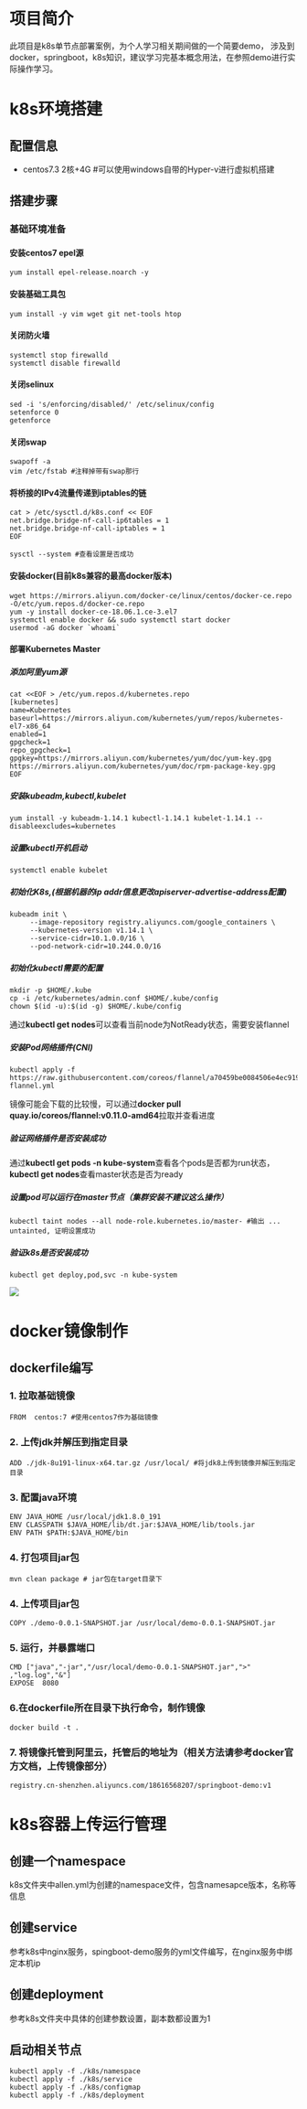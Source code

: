 # 项目简介
此项目是k8s单节点部署案例，为个人学习相关期间做的一个简要demo，
涉及到docker，springboot，k8s知识，建议学习完基本概念用法，在参照demo进行实际操作学习。
# k8s环境搭建
## 配置信息
+ centos7.3 2核+4G #可以使用windows自带的Hyper-v进行虚拟机搭建
## 搭建步骤
### 基础环境准备
#### 安装centos7 epel源
    yum install epel-release.noarch -y
#### 安装基础工具包
    yum install -y vim wget git net-tools htop
#### 关闭防火墙
    systemctl stop firewalld
    systemctl disable firewalld
#### 关闭selinux
    sed -i 's/enforcing/disabled/' /etc/selinux/config
    setenforce 0
    getenforce
#### 关闭swap
    swapoff -a
    vim /etc/fstab #注释掉带有swap那行
#### 将桥接的IPv4流量传递到iptables的链
    cat > /etc/sysctl.d/k8s.conf << EOF
    net.bridge.bridge-nf-call-ip6tables = 1
    net.bridge.bridge-nf-call-iptables = 1
    EOF
    
    sysctl --system #查看设置是否成功
#### 安装docker(目前k8s兼容的最高docker版本)
    wget https://mirrors.aliyun.com/docker-ce/linux/centos/docker-ce.repo -O/etc/yum.repos.d/docker-ce.repo
    yum -y install docker-ce-18.06.1.ce-3.el7
    systemctl enable docker && sudo systemctl start docker
    usermod -aG docker `whoami`
#### 部署Kubernetes Master
##### 添加阿里yum源
    cat <<EOF > /etc/yum.repos.d/kubernetes.repo
    [kubernetes]
    name=Kubernetes
    baseurl=https://mirrors.aliyun.com/kubernetes/yum/repos/kubernetes-el7-x86_64
    enabled=1
    gpgcheck=1
    repo_gpgcheck=1
    gpgkey=https://mirrors.aliyun.com/kubernetes/yum/doc/yum-key.gpg https://mirrors.aliyun.com/kubernetes/yum/doc/rpm-package-key.gpg
    EOF
##### 安装kubeadm,kubectl,kubelet
    yum install -y kubeadm-1.14.1 kubectl-1.14.1 kubelet-1.14.1 --disableexcludes=kubernetes
##### 设置kubectl开机启动
    systemctl enable kubelet
##### 初始化K8s,(根据机器的ip addr信息更改apiserver-advertise-address配置)
    kubeadm init \
         --image-repository registry.aliyuncs.com/google_containers \
         --kubernetes-version v1.14.1 \
         --service-cidr=10.1.0.0/16 \
         --pod-network-cidr=10.244.0.0/16

##### 初始化kubectl需要的配置
    mkdir -p $HOME/.kube
    cp -i /etc/kubernetes/admin.conf $HOME/.kube/config
    chown $(id -u):$(id -g) $HOME/.kube/config
通过**kubectl get nodes**可以查看当前node为NotReady状态，需要安装flannel

##### 安装Pod网络插件(CNI)
    kubectl apply -f https://raw.githubusercontent.com/coreos/flannel/a70459be0084506e4ec919aa1c114638878db11b/Documentation/kube-flannel.yml
镜像可能会下载的比较慢，可以通过**docker pull  quay.io/coreos/flannel:v0.11.0-amd64**拉取并查看进度

##### 验证网络插件是否安装成功
通过**kubectl get pods -n kube-system**查看各个pods是否都为run状态，**kubectl get nodes**查看master状态是否为ready

##### 设置pod可以运行在master节点（集群安装不建议这么操作）
    kubectl taint nodes --all node-role.kubernetes.io/master- #输出 ... untainted, 证明设置成功

##### 验证k8s是否安装成功
    kubectl get deploy,pod,svc -n kube-system
<img src="https://github.com/Whisper6/k8s-demo/blob/master/md-image/result.png" />

# docker镜像制作
## dockerfile编写
### 1. 拉取基础镜像
    FROM  centos:7 #使用centos7作为基础镜像
### 2. 上传jdk并解压到指定目录
    ADD ./jdk-8u191-linux-x64.tar.gz /usr/local/ #将jdk8上传到镜像并解压到指定目录
### 3. 配置java环境
    ENV JAVA_HOME /usr/local/jdk1.8.0_191
    ENV CLASSPATH $JAVA_HOME/lib/dt.jar:$JAVA_HOME/lib/tools.jar
    ENV PATH $PATH:$JAVA_HOME/bin
### 4. 打包项目jar包
    mvn clean package # jar包在target目录下
### 4. 上传项目jar包
    COPY ./demo-0.0.1-SNAPSHOT.jar /usr/local/demo-0.0.1-SNAPSHOT.jar
### 5. 运行，并暴露端口
    CMD ["java","-jar","/usr/local/demo-0.0.1-SNAPSHOT.jar",">" ,"log.log","&"] 
    EXPOSE  8080
### 6.在dockerfile所在目录下执行命令，制作镜像
    docker build -t .
### 7. 将镜像托管到阿里云，托管后的地址为（相关方法请参考docker官方文档，上传镜像部分）
    registry.cn-shenzhen.aliyuncs.com/18616568207/springboot-demo:v1

# k8s容器上传运行管理
## 创建一个namespace
   k8s文件夹中allen.yml为创建的namespace文件，包含namesapce版本，名称等信息
## 创建service
   参考k8s中nginx服务，spingboot-demo服务的yml文件编写，在nginx服务中绑定本机ip
## 创建deployment
   参考k8s文件夹中具体的创建参数设置，副本数都设置为1
## 启动相关节点
    kubectl apply -f ./k8s/namespace
    kubectl apply -f ./k8s/service
    kubectl apply -f ./k8s/configmap
    kubectl apply -f ./k8s/deployment